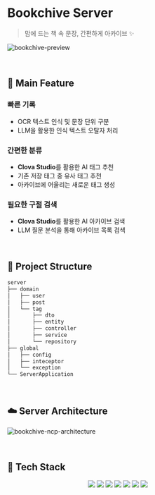 # Bookchive Server

> 맘에 드는 책 속 문장, 간편하게 아카이브 ✨

![bookchive-preview](https://github.com/user-attachments/assets/c7331d67-ab43-4432-b214-7a46371ddd86)


<br>

## 📓 Main Feature

### 빠른 기록
- OCR 텍스트 인식 및 문장 단위 구분
- LLM을 활용한 인식 텍스트 오탈자 처리

### 간편한 분류
- **Clova Studio**를 활용한 AI 태그 추천
- 기존 저장 태그 중 유사 태그 추천
- 아카이브에 어울리는 새로운 태그 생성

### 필요한 구절 검색
- **Clova Studio**를 활용한 AI 아카이브 검색
- LLM 질문 분석을 통해 아카이브 목록 검색

<br>

## 📂 Project Structure

```markdown
server
├── domain
│   ├── user
│   ├── post
│   └── tag
│       ├── dto
│       ├── entity
│       ├── controller
│       ├── service
│       └── repository
├── global
│   ├── config
│   ├── inteceptor
│   └── exception
└── ServerApplication
```

<br>

## ☁️ Server Architecture
![bookchive-ncp-architecture](https://github.com/user-attachments/assets/7d1befa5-007e-4db7-a85e-23f1013f2c7b)

<!--
<br>

## 📃 Database Schema

<br>

## 💻 Getting Started
-->

<br>

## 🔨 Tech Stack

<p align="center">
  <img src="https://img.shields.io/badge/Spring Boot-6DB33F?style=flat-square&logo=springboot&logoColor=white"/>
  <img src="https://img.shields.io/badge/Hibernate-59666C?style=flat-square&logo=hibernate&logoColor=white"/>
  <img src="https://img.shields.io/badge/MySQL-4479A1?style=flat-square&logo=mysql&logoColor=white"/>
  <img src="https://img.shields.io/badge/JUnit5-25A162?style=flat-square&logo=junit5&logoColor=white"/>
  <img src="https://img.shields.io/badge/Github Actions-2088FF?style=flat-square&logo=githubactions&logoColor=white"/>
  <img src="https://img.shields.io/badge/Naver Cloud Platform-03C75A?style=flat-square&logo=naver&logoColor=white"/>
  <img src="https://img.shields.io/badge/Swagger-85EA2D?style=flat-square&logo=swagger&logoColor=white"/>
</p>
